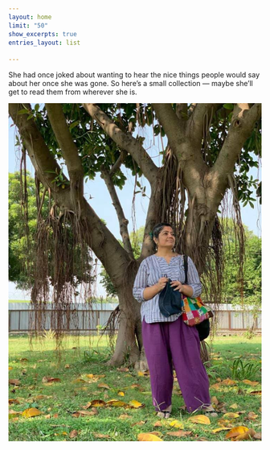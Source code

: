 ```yaml
---
layout: home
limit: "50"
show_excerpts: true
entries_layout: list

---
```


She had once joked about wanting to hear the nice things people would say about her once she was gone. So here’s a small collection — maybe she’ll get to read them from wherever she is.

![](/uploads/1_kmoc9htrytqnup8bqlq33g.jpeg)
